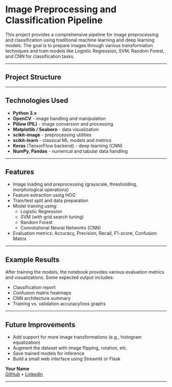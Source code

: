 #  Image Preprocessing and Classification Pipeline

This project provides a comprehensive pipeline for image preprocessing and classification using traditional machine learning and deep learning models. The goal is to prepare images through various transformation techniques and train models like Logistic Regression, SVM, Random Forest, and CNN for classification tasks.

---

##  Project Structure


---

##  Technologies Used

- **Python 3.x**
- **OpenCV** - image handling and manipulation
- **Pillow (PIL)** - image conversion and processing
- **Matplotlib / Seaborn** - data visualization
- **scikit-image** - preprocessing utilities
- **scikit-learn** - classical ML models and metrics
- **Keras** (TensorFlow backend) - deep learning (CNN)
- **NumPy, Pandas** - numerical and tabular data handling

---

##  Features

- Image loading and preprocessing (grayscale, thresholding, morphological operations)
- Feature extraction using HOG
- Train/test split and data preparation
- Model training using:
  - Logistic Regression
  - SVM (with grid search tuning)
  - Random Forest
  - Convolutional Neural Networks (CNN)
- Evaluation metrics: Accuracy, Precision, Recall, F1-score, Confusion Matrix

---



##  Example Results

After training the models, the notebook provides various evaluation metrics and visualizations. Some expected output includes:

- Classification report
- Confusion matrix heatmaps
- CNN architecture summary
- Training vs. validation accuracy/loss graphs

---

##  Future Improvements

- Add support for more image transformations (e.g., histogram equalization)
- Augment the dataset with image flipping, rotation, etc.
- Save trained models for inference
- Build a small web interface using Streamlit or Flask


**Your Name**  
[GitHub](https://github.com/Arvindvishal2673) • [LinkedIn](https://www.linkedin.com/in/vishal-kumar-4a8a0a257?utm_source=share&utm_campaign=share_via&utm_content=profile&utm_medium=android_app)

---

